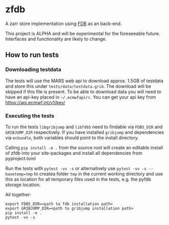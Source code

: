 # zfdb

A zarr store implementation using [FDB](https://github.com/ecmwf/fdb) as an back-end.

This project is ALPHA and will be experimental for the foreseeable future. 
Interfaces and functionality are likely to change.

## How to run tests

### Downloading testdata

The tests will use the MARS web api to download approx. 1.5GB of testdata and store this under
`tests/data/testdata.grib`. The download will be skipped if this file is
present. To be able to download data you will need to have an api-key placed in
`~/.ecmwfapirc`. You can get your api key from <https://api.ecmwf.int/v1/key/>

### Executing the tests

To run the tests `libgribjump` and `libfdb5` need to findable via `FDB5_DIR`
and `GRIBJUMP_DIR` respectively. If you have installed `gribjump` and
dependencies via `ecbundle`, both variables should point to the install
directory.

Calling `pip install -e .` from the source root will create an editable install 
of zfdb into your site-packages and install all dependencies from pyproject.toml

Run the tests with `pytest -vv -s` or alternatively use `pytest -vv -s --basetemp=tmp`
to createa folder `tmp` in the current working directory and use this as
location for all temporary files used in the tests, e.g. the pyfdb storage
location.

All together:
```
export FDB5_DIR=<path to fdb installation path>
export GRIBJUMP_DIR=<path to gribjump installation path>
pip install -e .
pytest -vv -s
```
